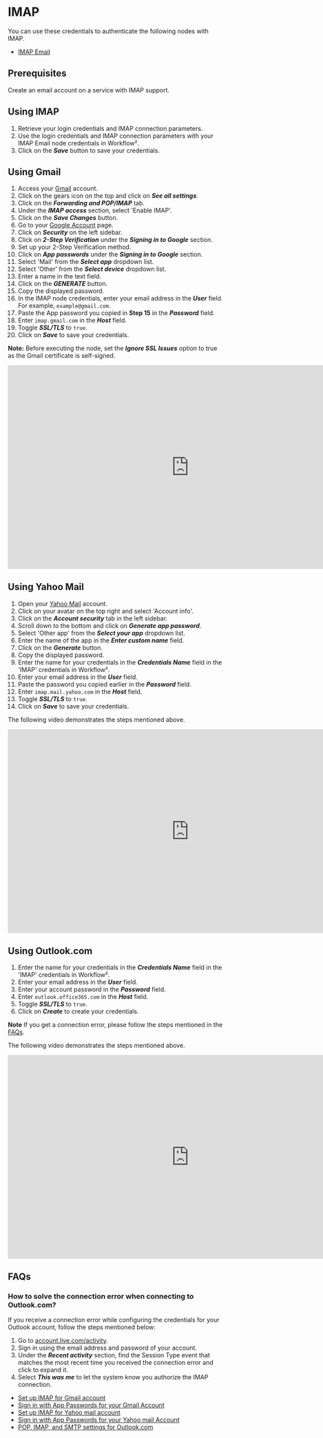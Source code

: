 # IMAP

You can use these credentials to authenticate the following nodes with IMAP.
- [IMAP Email](/workflow/integrations/core-nodes/n8n-nodes-base.imapEmail/)

## Prerequisites

Create an email account on a service with IMAP support.

## Using IMAP

1. Retrieve your login credentials and IMAP connection parameters.
2. Use the login credentials and IMAP connection parameters with your IMAP Email node credentials in Workflow².
3. Click on the ***Save*** button to save your credentials.


## Using Gmail

1. Access your [Gmail](https://mail.google.com) account.
2. Click on the gears icon on the top and click on ***See all settings***.
3. Click on the ***Forwarding and POP/IMAP*** tab.
4. Under the ***IMAP access*** section, select 'Enable IMAP'.
5. Click on the ***Save Changes*** button.
6. Go to your [Google Account](https://myaccount.google.com) page.
7. Click on ***Security*** on the left sidebar.
8. Click on ***2-Step Verification*** under the ***Signing in to Google*** section.
9. Set up your 2-Step Verification method.
10. Click on ***App passwords*** under the ***Signing in to Google*** section.
11. Select 'Mail' from the ***Select app*** dropdown list.
12. Select 'Other' from the ***Select device*** dropdown list.
13. Enter a name in the text field.
14. Click on the ***GENERATE*** button.
15. Copy the displayed password.
16. In the IMAP node credentials, enter your email address in the ***User*** field. For example, `example@gmail.com`.
17. Paste the App password you copied in **Step 15** in the ***Password*** field.
18. Enter `imap.gmail.com` in the ***Host*** field.
19. Toggle ***SSL/TLS*** to `true`.
20. Click on ***Save*** to save your credentials.

**Note:** Before executing the node, set the ***Ignore SSL Issues*** option to true as the Gmail certificate is self-signed.

<div class="video-container">
<iframe width="840" height="472.5" src="https://www.youtube.com/embed/q4KUTgiglvE" frameborder="0" allow="accelerometer; autoplay; clipboard-write; encrypted-media; gyroscope; picture-in-picture" allowfullscreen></iframe>
</div>

## Using Yahoo Mail

1. Open your [Yahoo Mail](https://mail.yahoo.com) account.
2. Click on your avatar on the top right and select 'Account info'.
3. Click on the ***Account security*** tab in the left sidebar.
4. Scroll down to the bottom and click on ***Generate app password***.
5. Select 'Other app' from the ***Select your app*** dropdown list.
6. Enter the name of the app in the ***Enter custom name*** field.
7. Click on the ***Generate*** button.
8. Copy the displayed password.
9. Enter the name for your credentials in the ***Credentials Name*** field in the 'IMAP' credentials in Workflow².
10. Enter your email address in the ***User*** field.
11. Paste the password you copied earlier in the ***Password*** field.
12. Enter `imap.mail.yahoo.com` in the ***Host*** field.
13. Toggle ***SSL/TLS*** to `true`.
14. Click on ***Save*** to save your credentials.

The following video demonstrates the steps mentioned above.

<div class="video-container">
<iframe width="840" height="472.5" src="https://www.youtube.com/embed/2SFGl3xBdOA" frameborder="0" allow="accelerometer; autoplay; clipboard-write; encrypted-media; gyroscope; picture-in-picture" allowfullscreen></iframe>
</div>

## Using Outlook.com

1. Enter the name for your credentials in the ***Credentials Name*** field in the 'IMAP' credentials in Workflow².
2. Enter your email address in the ***User*** field.
3. Enter your account password in the ***Password*** field.
4. Enter `outlook.office365.com` in the ***Host*** field.
5. Toggle ***SSL/TLS*** to `true`.
6. Click on ***Create*** to create your credentials.

**Note** If you get a connection error, please follow the steps mentioned in the [FAQs](#how-to-solve-the-connection-error-when-connecting-to-outlook-com).

The following video demonstrates the steps mentioned above.

<div class="video-container">
<iframe width="840" height="472.5" src="https://www.youtube.com/embed/gCWiILtHnPQ" frameborder="0" allow="accelerometer; autoplay; clipboard-write; encrypted-media; gyroscope; picture-in-picture" allowfullscreen></iframe>
</div>

## FAQs

### How to solve the connection error when connecting to Outlook.com?

If you receive a connection error while configuring the credentials for your Outlook account, follow the steps mentioned below:
1. Go to [account.live.com/activity](https://account.live.com/activity).
2. Sign in using the email address and password of your account.
3. Under the ***Recent activity*** section, find the Session Type event that matches the most recent time you received the connection error and click to expand it.
4. Select ***This was me*** to let the system know you authorize the IMAP connection.




- [Set up IMAP for Gmail account](https://support.google.com/mail/answer/7126229?hl=en)
- [Sign in with App Passwords for your Gmail Account](https://support.google.com/accounts/answer/185833?hl=en)
- [Set up IMAP for Yahoo mail account](https://help.yahoo.com/kb/sln4075.html)
- [Sign in with App Passwords for your Yahoo mail Account](https://help.yahoo.com/kb/generate-manage-third-party-passwords-sln15241.html)
- [POP, IMAP, and SMTP settings for Outlook.com](https://support.microsoft.com/en-us/office/pop-imap-and-smtp-settings-for-outlook-com-d088b986-291d-42b8-9564-9c414e2aa040)
